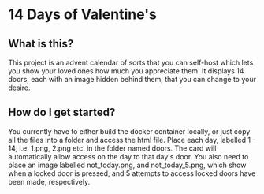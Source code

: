 # 14 Days of Valentine's

## What is this?
This project is an advent calendar of sorts that you can self-host which lets you show your loved ones how much you appreciate them. It displays 14 doors, each with an image hidden behind them, that you can change to your desire. 

## How do I get started?
You currently have to either build the docker container locally, or just copy all the files into a folder and access the html file. Place each day, labelled 1 - 14, i.e. 1.png, 2.png etc. in the folder named doors. The card will automatically allow access on the day to that day's door. You also need to place an image labelled not_today.png, and not_today_5.png, which show when a locked door is pressed, and 5 attempts to access locked doors have been made, respectively.